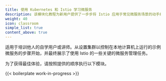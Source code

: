 ```yaml
---
title: 使用 Kubernetes 和 Istio 学习微服务
description: 该模块化教程为新用户提供了一步步将 Istio 应用于常见微服务场景的动手经验。
weight: 40
icon: classroom
simple_list: true
content_above: true
---
```


适用于培训他人的自学用户或讲师。从设置集群以控制在本地计算机上运行的示例微服务的步骤开始，并最终展示了使用 Istio 的一些关键的微服务管理任务。

为了获得最佳体验，请按照提供的顺序执行以下模块。

{{< boilerplate work-in-progress >}}
